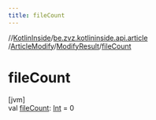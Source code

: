 ```yaml
---
title: fileCount
---
```

//[KotlinInside](../../../../index.html)/[be.zvz.kotlininside.api.article](../../index.html)
/[ArticleModify](../index.html)/[ModifyResult](index.html)/[fileCount](file-count.html)

# fileCount

[jvm]\
val [fileCount](file-count.html): [Int](https://kotlinlang.org/api/latest/jvm/stdlib/kotlin/-int/index.html) = 0





